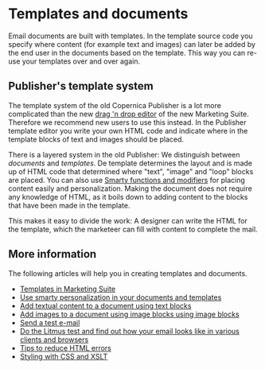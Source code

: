 # Templates and documents

Email documents are built with templates. In the template source code
you specify where content (for example text and images) can later be
added by the end user in the documents based on the template. This way
you can re-use your templates over and over again.

## Publisher's template system

The template system of the old Copernica Publisher is a lot more complicated 
than the new [drag 'n drop editor](./templates-marketing-suite) of the new Marketing Suite. 
Therefore we recommend new users to use this instead. In the Publisher 
template editor you write your own HTML code and indicate where in the 
template blocks of text and images should be placed. 

There is a layered system in the old Publisher: We distinguish between 
*documents* and *templates*. De template determines the layout and is 
made up of HTML code that determined where "text", "image" and "loop" blocks 
are placed. You can also use [Smarty functions and modifiers](./personalization) 
for placing content easily and personalization. Making the document does 
not require any knowledge of HTML, as it boils down to adding content to 
the blocks that have been made in the template.

This makes it easy to divide the work: A designer can write the HTML for 
the template, which the marketeer can fill with content to complete the mail.

## More information

The following articles will help you in creating templates and documents.

-   [Templates in Marketing Suite](./templates-marketing-suite)
-   [Use smarty personalization in your documents and templates](./personalization.md)
-   [Add textual content to a document using text blocks](./the-text-function-for-adding-textual-content-to-your-document.md)
-   [Add images to a document using image blocks using image blocks](./the-image-function-for-adding-images-to-your-document.md)
-   [Send a test e-mail](./send-a-test-mail-or-test-mailing.md)
-   [Do the Litmus test and find out how your email looks like in
    various clients and browsers](./using-litmus-email-preview-to-test-your-email-newsletter.md)
-   [Tips to reduce HTML errors](./reducing-html-errors.md)
-   [Styling with CSS and XSLT](./css-and-xslt)
